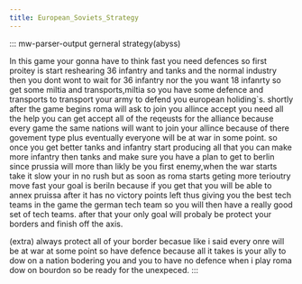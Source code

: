 ```yaml
---
title: European_Soviets_Strategy
---
```


::: mw-parser-output
gerneral strategy(abyss)

In this game your gonna have to think fast you need defences so first
proitey is start reshearing 36 infantry and tanks and the normal
industry then you dont wont to wait for 36 infantry nor the you want 18
infanrty so get some miltia and transports,miltia so you have some
defence and transports to transport your army to defend you european
holiding\`s. shortly after the game begins roma will ask to join you
allince accept you need all the help you can get accept all of the
reqeusts for the alliance because every game the same nations will want
to join your allince because of there govement type plus eventually
everyone will be at war in some point. so once you get better tanks and
infantry start producing all that you can make more infantry then tanks
and make sure you have a plan to get to berlin since prussia will more
than likly be you first enemy,when the war starts take it slow your in
no rush but as soon as roma starts geting more terioutry move fast your
goal is beriln because if you get that you will be able to annex pruissa
after it has no victory points left thus giving you the best tech teams
in the game the german tech team so you will then have a really good set
of tech teams. after that your only goal will probaly be protect your
borders and finish off the axis.

(extra) always protect all of your border becasue like i said every onre
will be at war at some point so have defence because all it takes is
your ally to dow on a nation bodering you and you to have no defence
when i play roma dow on bourdon so be ready for the unexpeced.
:::

